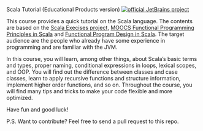  Scala Tutorial (Educational Products version) [![official JetBrains project](http://jb.gg/badges/official.svg)](https://confluence.jetbrains.com/display/ALL/JetBrains+on+GitHub)

<p>This course provides a quick tutorial on the Scala language. The contents are
  based on the <a href="https://www.scala-exercises.org/scala_tutorial/terms_and_types">Scala Execises project</a>, <a href="https://www.coursera.org/learn/progfun1">MOOCS Functional Programming
  Principles in Scala</a> and <a href="https://www.coursera.org/learn/progfun2">Functional
  Program Design in Scala</a>. The target audience are the people who already have some experience
  in programming and are familiar with the JVM.</p>


  <p>In this course, you will learn, among other things, about Scala’s basic terms and types,
  proper naming, conditional expressions in loops, lexical scopes, and OOP. You will find out the
  difference between classes and case classes, learn to apply recursive functions and structure
  information, implement higher order functions, and so on. Throughout the course, you will find
  many tips and tricks to make your code flexible and more optimized.</p>

  <p>Have fun and good luck!</p>

  <p>P.S. Want to contribute? Feel free to send a pull request to this repo.</p>
